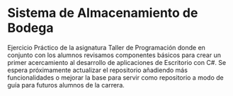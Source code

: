 # Sistema de Almacenamiento de Bodega

Ejercicio Práctico de la asignatura Taller de Programación donde en conjunto con los alumnos revisamos componentes 
básicos para crear un primer acercamiento al desarrollo de aplicaciones de Escritorio con C#. Se espera próximamente actualizar el
repositorio añadiendo más funcionalidades o mejorar la base para servir como repositorio a modo de guía para futuros alumnos de la carrera.
